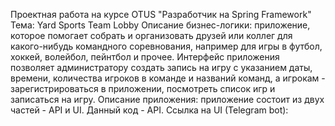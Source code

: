 Проектная работа на курсе OTUS "Разработчик на Spring Framework"
Тема: Yard Sports Team Lobby
Описание бизнес-логики: приложение, которое помогает собрать и организовать друзей или коллег для какого-нибудь 
командного соревнования, например для игры в футбол, хоккей, волейбол, пейнтбол и прочее. Интерфейс приложения позволяет
администратору создать запись на игру с указанием даты, времени, количества игроков в команде и названий команд, а 
игрокам - зарегистрироваться в приложении, посмотреть список игр и записаться на игру.
Описание приложения: приложение состоит из двух частей - API и UI. Данный код - API.
Ссылка на UI (Telegram bot):